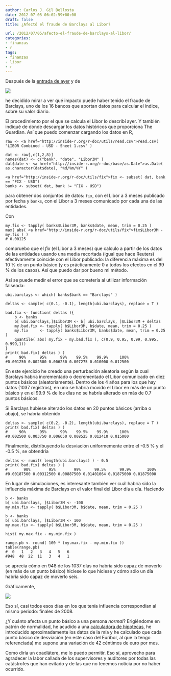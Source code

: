 ```yaml
---
author: Carlos J. Gil Bellosta
date: 2012-07-05 06:02:59+00:00
draft: false
title: ¿Afectó el fraude de Barclays al Libor?

url: /2012/07/05/afecto-el-fraude-de-barclays-al-libor/
categories:
- finanzas
- r
tags:
- finanzas
- libor
- r
---
```


Después de la [entrada de ayer](http://www.datanalytics.com/blog/2012/07/04/libor-libor-fundeu-y-barclays-claro/) y de

[![](/wp-uploads/2012/07/tuit_david_cabo.png)
](/wp-uploads/2012/07/tuit_david_cabo.png)

he decidido mirar a ver qué impacto puede haber tenido el fraude de Barclays, uno de los 16 bancos que aportan datos para calcular el índice, sobre su valor diario.

El procedimiento por el que se calcula el Libor lo describí ayer. Y también indiqué de dónde descargar los datos históricos que proporciona The Guardian. Así que puedo comenzar cargando los datos en R,








    raw <- <a href="http://inside-r.org/r-doc/utils/read.csv">read.csv( "LIBOR Combined - USD - Sheet 1.csv" )

    dat <- raw[,c(1,2,8)]
    names(dat) <- c("bank", "date", "Libor3M" )
    dat$date <- <a href="http://inside-r.org/r-doc/base/as.Date">as.Date( as.character(dat$date), "%d/%m/%Y" )

    <a href="http://inside-r.org/r-doc/utils/fix">fix <- subset( dat, bank == "FIX - USD")
    banks <- subset( dat, bank != "FIX - USD")








para obtener dos conjuntos de datos: `fix`, con el Libor a 3 meses publicado por fecha y `banks`, con el Libor a 3 meses comunicado por cada una de las entidades.

Con








    my.fix <- tapply( banks$Libor3M, banks$date, mean, trim = 0.25 )
    max( abs( <a href="http://inside-r.org/r-doc/utils/fix">fix$Libor3M - my.fix ) )
    # 0.00125








compruebo que el _fix_ (el Libor a 3 meses) que calculo a partir de los datos de las entidades usando una media recortada (igual que hace Reuters) efectivamente coincide con el Libor publicado: la diferencia máxima es del 10 % de un punto básico (y es prácticamente 0 a todos los efectos en el 99 % de los casos). Así que puedo dar por bueno mi método.

Así se puede medir el error que se cometería al utilizar información falseada:


    ubi.barclays <- which( banks$bank == "Barclays" )

    deltas <- sample( c(0.1, -0.1), length(ubi.barclays), replace = T )

    bad.fix <- function( deltas ){
    	b <- banks
    	b[ ubi.barclays,]$Libor3M <- b[ ubi.barclays, ]$Libor3M + deltas
    	my.bad.fix <- tapply( b$Libor3M, b$date, mean, trim = 0.25 )
    	my.fix     <- tapply( banks$Libor3M, banks$date, mean, trim = 0.25 )
    	quantile( abs( my.fix - my.bad.fix ), c(0.9, 0.95, 0.99, 0.995, 0.999,1))
    }
    print( bad.fix( deltas ) )
    #     90%      95%      99%    99.5%    99.9%     100%
    #0.001250 0.002500 0.006250 0.007275 0.010000 0.012500



En este ejercicio he creado una perturbación aleatoria según la cual Barclays habría incrementado o decrementado el Libor comunicado en diez puntos básicos (aleatoriamente). Dentro de los 4 años para los que hay datos (1037 registros), en uno se habría movido el Libor en más de un punto básico y en el 99.9 % de los días no se habría alterado en más de 0.7 puntos básicos.

Si Barclays hubiese alterado los datos en 20 puntos básicos (arriba o abajo), se habría obtenido


    deltas <- sample( c(0.2, -0.2), length(ubi.barclays), replace = T )
    print( bad.fix( deltas ) )
    #     90%      95%      99%    99.5%    99.9%     100%
    #0.002500 0.003750 0.006650 0.008525 0.012410 0.015000



Finalmente, distribuyendo la desviación uniformemente entre el -0.5 % y el -0.5 %, se obtendría


    deltas <- runif( length(ubi.barclays) ) - 0.5
    print( bad.fix( deltas ) )
    #       90%        95%        99%      99.5%      99.9%       100%
    #0.00187500 0.00312500 0.00887500 0.01401064 0.01875000 0.01875000



En lugar de simulaciones, es interesante también ver cuál habría sido la influencia máxima de Barclays en el valor final del Libor día a día. Haciendo



    b <- banks
    b[ ubi.barclays, ]$Libor3M <- -100
    my.min.fix <- tapply( b$Libor3M, b$date, mean, trim = 0.25 )

    b <- banks
    b[ ubi.barclays, ]$Libor3M <- 100
    my.max.fix <- tapply( b$Libor3M, b$date, mean, trim = 0.25 )

    hist( my.max.fix - my.min.fix )

    range.pb <- round( 100 * (my.max.fix - my.min.fix ))
    table(range.pb)
    #  0   1   2   3   4   5   6
    #948  48  22  11   3   4   1



se aprecia cómo en 948 de los 1037 días no habría sido capaz de moverlo (en más de un punto básico) hiciese lo que hiciese y cómo sólo un día habría sido capaz de moverlo seis.

Gráficamente,



[![](/wp-uploads/2012/07/barclays_libor_days.png)
](/wp-uploads/2012/07/barclays_libor_days.png)



Eso sí, casi todos esos días en los que tenía influencia correspondían al mismo periodo: finales de 2008.

¿Y cuánto afecta un punto básico a una persona _normal_? Erigiéndome en patrón de normalidad, he acudido a una [calculadora de hipotecas](http://www.euribor.com.es/calcular-hipoteca/), he introducido aproximadamente los datos de la mía y he calculado que cada punto básico de desviación (en este caso del Euribor, al que la tengo referenciada) me supone una variación de 42 céntimos de euro por mes.

Como diría un coadlátere, me lo puedo permitir. Eso sí, aprovecho para agradecer la labor callada de los supervisores y auditores por todas las catástrofes que han evitado y de las que no tenemos noticia por no haber ocurrido.
